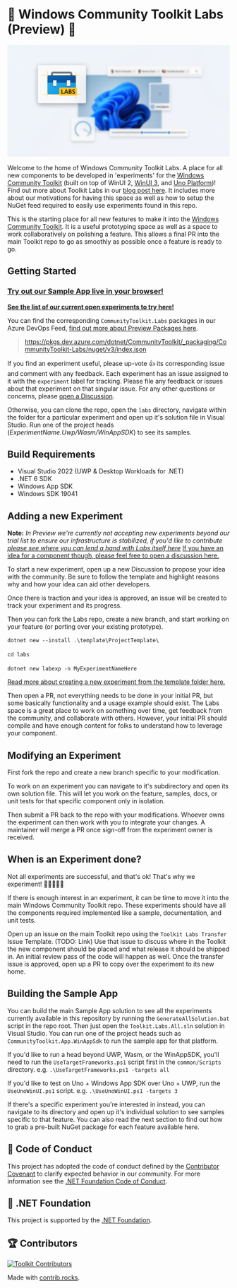 
# 🧪 Windows Community Toolkit Labs (Preview) 🧪

![Windows Community Toolkit Labs Social Image](common/ToolkitLabsSocial.png)

Welcome to the home of Windows Community Toolkit Labs. A place for all new components to be developed in 'experiments' for the [Windows Community Toolkit](https://aka.ms/windowstoolkitdocs) (built on top of WinUI 2, [WinUI 3](https://aka.ms/winui3), and [Uno Platform](https://platform.uno))! Find out more about Toolkit Labs in our [blog post here](https://devblogs.microsoft.com/ifdef-windows/announcing-the-windows-community-toolkit-labs/). It includes more about our motivations for having this space as well as how to setup the NuGet feed required to easily use experiments found in this repo.

This is the starting place for all new features to make it into the [Windows Community Toolkit](https://aka.ms/wct). It is a useful prototyping space as well as a space to work collaboratively on polishing a feature. This allows a final PR into the main Toolkit repo to go as smoothly as possible once a feature is ready to go.

## Getting Started

### [Try out our Sample App live in your browser!](https://toolkitlabs.dev)

**[See the list of our current open experiments to try here!](https://github.com/CommunityToolkit/Labs-Windows/issues?q=is%3Aopen+is%3Aissue+label%3A%22experiment+%3Atest_tube%3A%22)**

You can find the corresponding `CommunityToolkit.Labs` packages in our Azure DevOps Feed, [find out more about Preview Packages here](https://aka.ms/toolkit/wiki/previewpackages).

> <https://pkgs.dev.azure.com/dotnet/CommunityToolkit/_packaging/CommunityToolkit-Labs/nuget/v3/index.json>

If you find an experiment useful, please up-vote 👍 its corresponding issue and comment with any feedback. Each experiment has an issue assigned to it with the `experiment` label for tracking. Please file any feedback or issues about that experiment on that singular issue. For any other questions or concerns, please [open a Discussion](https://github.com/CommunityToolkit/Labs-Windows/discussions).

Otherwise, you can clone the repo, open the `labs` directory, navigate within the folder for a particular experiment and open up it's solution file in Visual Studio. Run one of the project heads (_ExperimentName.Uwp/Wasm/WinAppSDK_) to see its samples.

## Build Requirements

- Visual Studio 2022 (UWP & Desktop Workloads for .NET)
- .NET 6 SDK
- Windows App SDK
- Windows SDK 19041

## Adding a new Experiment

**Note:** _In Preview we're currently not accepting new experiments beyond our trial list to ensure our infrastructure is stabilized, if you'd like to contribute [please see where you can lend a hand with Labs itself here](https://github.com/CommunityToolkit/Labs-Windows/issues?q=is%3Aopen+is%3Aissue+label%3A%22help+wanted%22)_ [If you have an idea for a component though, please feel free to open a discussion here.](https://github.com/CommunityToolkit/Labs-Windows/discussions?discussions_q=category%3AExperiments+category%3A%22Ideas%22+)

To start a new experiment, open up a new Discussion to propose your idea with the community. Be sure to follow the template and highlight reasons why and how your idea can aid other developers.

Once there is traction and your idea is approved, an issue will be created to track your experiment and its progress.

Then you can fork the Labs repo, create a new branch, and start working on your feature (or porting over your existing prototype).

```ascii
dotnet new --install .\template\ProjectTemplate\

cd labs

dotnet new labexp -n MyExperimentNameHere
```

[Read more about creating a new experiment from the template folder here.](https://github.com/CommunityToolkit/Labs-Windows/tree/main/template)

Then open a PR, not everything needs to be done in your initial PR, but some basically functionality and a usage example should exist. The Labs space is a great place to work on something over time, get feedback from the community, and collaborate with others. However, your initial PR should compile and have enough content for folks to understand how to leverage your component.

## Modifying an Experiment

First fork the repo and create a new branch specific to your modification.

To work on an experiment you can navigate to it's subdirectory and open its own solution file. This will let you work on the feature, samples, docs, or unit tests for that specific component only in isolation.

Then submit a PR back to the repo with your modifications. Whoever owns the experiment can then work with you to integrate your changes. A maintainer will merge a PR once sign-off from the experiment owner is received.

## When is an Experiment done?

Not all experiments are successful, and that's ok! That's why we experiment! 👨‍🔬🔬👩‍🔬

If there is enough interest in an experiment, it can be time to move it into the main Windows Community Toolkit repo. These experiments should have all the components required implemented like a sample, documentation, and unit tests.

Open up an issue on the main Toolkit repo using the `Toolkit Labs Transfer` Issue Template. (TODO: Link) Use that issue to discuss where in the Toolkit the new component should be placed and what release it should be shipped in. An initial review pass of the code will happen as well. Once the transfer issue is approved, open up a PR to copy over the experiment to its new home.

## Building the Sample App

You can build the main Sample App solution to see all the experiments currently available in this repository by running the `GenerateAllSolution.bat` script in the repo root. Then just open the `Toolkit.Labs.All.sln` solution in Visual Studio. You can run one of the project heads such as `CommunityToolkit.App.WinAppSdk` to run the sample app for that platform.

If you'd like to run a head beyond UWP, Wasm, or the WinAppSDK, you'll need to run the `UseTargetFrameworks.ps1` script first in the `common/Scripts` directory. e.g. `.\UseTargetFrameworks.ps1 -targets all`

If you'd like to test on Uno + Windows App SDK over Uno + UWP, run the `UseUnoWinUI.ps1` script. e.g. `.\UseUnoWinUI.ps1 -targets 3`

If there's a specific experiment you're interested in instead, you can navigate to its directory and open up it's individual solution to see samples specific to that feature. You can also read the next section to find out how to grab a pre-built NuGet package for each feature available here.

## 📄 Code of Conduct

This project has adopted the code of conduct defined by the [Contributor Covenant](http://contributor-covenant.org/)
to clarify expected behavior in our community.
For more information see the [.NET Foundation Code of Conduct](CODE_OF_CONDUCT.md).

## 🏢 .NET Foundation

This project is supported by the [.NET Foundation](http://dotnetfoundation.org).

## 🏆 Contributors

[![Toolkit Contributors](https://contrib.rocks/image?repo=CommunityToolkit/Labs-Windows)](https://github.com/CommunityToolkit/Labs-Windows/graphs/contributors)

Made with [contrib.rocks](https://contrib.rocks).
